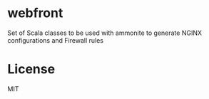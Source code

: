 # webfront
Set of Scala classes to be used with ammonite to generate NGINX configurations and Firewall rules

# License
MIT

